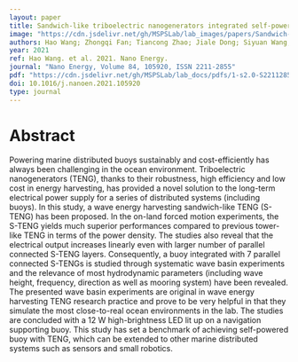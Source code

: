 ```yaml
---
layout: paper
title: Sandwich-like triboelectric nanogenerators integrated self-powered buoy for navigation safety
image: "https://cdn.jsdelivr.net/gh/MSPSLab/lab_images/papers/Sandwich-like-triboelectric.png"
authors: Hao Wang; Zhongqi Fan; Tiancong Zhao; Jiale Dong; Siyuan Wang; Yan Wang; Xiu Xiao; Changxin Liu; Xinxiang Pan; Yunpeng Zhao*; Minyi Xu*
year: 2021
ref: Hao Wang. et al. 2021. Nano Energy.
journal: "Nano Energy, Volume 84, 105920, ISSN 2211-2855"
pdf: "https://cdn.jsdelivr.net/gh/MSPSLab/lab_docs/pdfs/1-s2.0-S2211285521001786-main.pdf"
doi: 10.1016/j.nanoen.2021.105920
type: journal
---
```

# Abstract

Powering marine distributed buoys sustainably and cost-efficiently has always been challenging in the ocean environment. Triboelectric nanogenerators (TENG), thanks to their robustness, high efficiency and low cost in energy harvesting, has provided a novel solution to the long-term electrical power supply for a series of distributed systems (including buoys). In this study, a wave energy harvesting sandwich-like TENG (S-TENG) has been proposed. In the on-land forced motion experiments, the S-TENG yields much superior performances compared to previous tower-like TENG in terms of the power density. The studies also reveal that the electrical output increases linearly even with larger number of parallel connected S-TENG layers. Consequently, a buoy integrated with 7 parallel connected S-TENGs is studied through systematic wave basin experiments and the relevance of most hydrodynamic parameters (including wave height, frequency, direction as well as mooring system) have been revealed. The presented wave basin experiments are original in wave energy harvesting TENG research practice and prove to be very helpful in that they simulate the most close-to-real ocean environments in the lab. The studies are concluded with a 12 W high-brightness LED lit up on a navigation supporting buoy. This study has set a benchmark of achieving self-powered buoy with TENG, which can be extended to other marine distributed systems such as sensors and small robotics.
